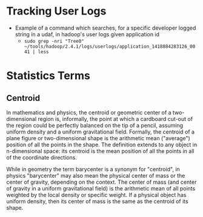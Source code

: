 Tracking User Logs
==================
* Example of a command which searches, for a specific developer logged string in a udaf, in hadoop's user logs given application id
  - `sudo grep -nri "Tree0"   ~/tools/hadoop/2.4.1/logs/userlogs/application_1418884283126_0041 | less`


Statistics Terms
================


Centroid
--------

In mathematics and physics, the centroid or geometric center of a two-dimensional region is, informally, the point at 
which a cardboard cut-out of the region could be perfectly balanced on the tip of a pencil, assuming uniform density 
and a uniform gravitational field. Formally, the centroid of a plane figure or two-dimensional shape is the arithmetic 
mean ("average") position of all the points in the shape. The definition extends to any object in n-dimensional space: 
its centroid is the mean position of all the points in all of the coordinate directions.

While in geometry the term barycenter is a synonym for "centroid", in physics "barycenter" may also mean the physical 
center of mass or the center of gravity, depending on the context. The center of mass (and center of gravity in a 
uniform gravitational field) is the arithmetic mean of all points weighted by the local density or specific weight. 
If a physical object has uniform density, then its center of mass is the same as the centroid of its shape.